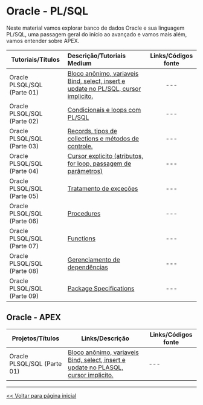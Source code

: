 # Oracle - PL/SQL
Neste material vamos explorar banco de dados Oracle e sua linguagem PL/SQL, uma passagem geral do início ao avançado e vamos mais além, vamos entender sobre APEX.

| Tutoriais/Títulos    | Descrição/Tutoriais Medium  | Links/Códigos fonte |
| --- | :--- | :---: |
| Oracle PLSQL/SQL (Parte 01) | [Bloco anônimo, variaveis Bind, select, insert e update no PL/SQL, cursor implicito.](https://medium.com/@dev.daniel.amorim/oracle-plsql-sql-5db80b8abb10) | --- |
| Oracle PLSQL/SQL (Parte 02) | [Condicionais e loops com PL/SQL](https://medium.com/@dev.daniel.amorim/oracle-plsql-sql-parte-02-e999ab635459) | --- |
| Oracle PLSQL/SQL (Parte 03) | [Records, tipos de collections e métodos de controle.](https://medium.com/@dev.daniel.amorim/oracle-plsql-sql-parte-03-4ded7ec0b71f) | --- |
| Oracle PLSQL/SQL (Parte 04) | [Cursor explicito (atributos, for loop, passagem de parâmetros)](https://medium.com/@dev.daniel.amorim/cursor-explicito-cae828425c45) | --- |
| Oracle PLSQL/SQL (Parte 05) | [Tratamento de exceções](https://medium.com/@dev.daniel.amorim/oracle-plsql-sql-parte-05-64d0722edb3) | --- |
| Oracle PLSQL/SQL (Parte 06) | [Procedures](https://medium.com/@dev.daniel.amorim/oracle-plsql-sql-parte-06-fe89339ae8de) | --- |
| Oracle PLSQL/SQL (Parte 07) | [Functions](https://medium.com/@dev.daniel.amorim/oracle-plsql-sql-parte-07-7062a4d09f43) | --- |
| Oracle PLSQL/SQL (Parte 08) | [Gerenciamento de dependências](https://medium.com/@dev.daniel.amorim/oracle-gerenciamento-de-depend%C3%AAncias-parte-8-fed17d11b001) | --- |
| Oracle PLSQL/SQL (Parte 09) | [Package Specifications](https://medium.com/@dev.daniel.amorim/oracle-package-specification-parte-10-bcbdf3d0c2ce) | --- |

## Oracle - APEX

| Projetos/Títulos  | Links/Descrição | Links/Códigos fonte | 
| --- | --- | --- |
| Oracle PLSQL/SQL (Parte 01) | [Bloco anônimo, variaveis Bind, select, insert e update no PLASQL, cursor implicito.](https://medium.com/@dev.daniel.amorim/oracle-plsql-sql-5db80b8abb10) | --- | --- |


<hr>

[<< Voltar para página inicial](https://github.com/dev-daniel-amorim)
